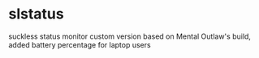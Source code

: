 # slstatus
suckless status monitor
custom version based on Mental Outlaw's build, added battery percentage for laptop users
